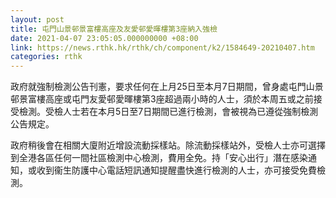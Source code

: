 ```yaml
---
layout: post
title: 屯門山景邨景富樓高座及友愛邨愛暉樓第3座納入強檢
date: 2021-04-07 23:05:05.000000000 +08:00
link: https://news.rthk.hk/rthk/ch/component/k2/1584649-20210407.htm
categories: rthk
---
```


政府就強制檢測公告刊憲，要求任何在上月25日至本月7日期間，曾身處屯門山景邨景富樓高座或屯門友愛邨愛暉樓第3座超過兩小時的人士，須於本周五或之前接受檢測。受檢人士若在本月5日至7日期間已進行檢測，會被視為已遵從強制檢測公告規定。
 
政府稍後會在相關大廈附近增設流動採樣站。除流動採樣站外，受檢人士亦可選擇到全港各區任何一間社區檢測中心檢測，費用全免。持「安心出行」潛在感染通知，或收到衞生防護中心電話短訊通知提醒盡快進行檢測的人士，亦可接受免費檢測。
